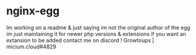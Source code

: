 # nginx-egg

Im working on a readme & just saying im not the original author of the egg im just maintaining it for newer php versions & extensions if you want an extansion to be added contact me on discord ! Growtoups | micium.cloud#4829
